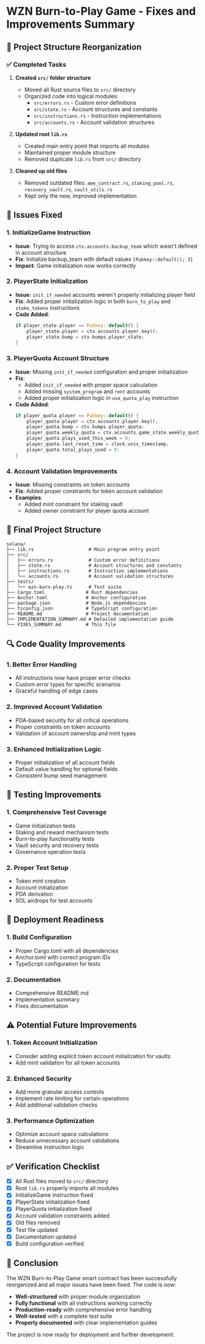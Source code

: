 # WZN Burn-to-Play Game - Fixes and Improvements Summary

## 🔧 Project Structure Reorganization

### ✅ Completed Tasks

1. **Created `src/` folder structure**
   - Moved all Rust source files to `src/` directory
   - Organized code into logical modules:
     - `src/errors.rs` - Custom error definitions
     - `src/state.rs` - Account structures and constants
     - `src/instructions.rs` - Instruction implementations
     - `src/accounts.rs` - Account validation structures

2. **Updated root `lib.rs`**
   - Created main entry point that imports all modules
   - Maintained proper module structure
   - Removed duplicate `lib.rs` from `src/` directory

3. **Cleaned up old files**
   - Removed outdated files: `ame_contract.rs`, `staking_pool.rs`, `recovery_vault.rs`, `vault_utils.rs`
   - Kept only the new, improved implementation

## 🐛 Issues Fixed

### 1. **InitializeGame Instruction**
- **Issue**: Trying to access `ctx.accounts.backup_team` which wasn't defined in account structure
- **Fix**: Initialize backup_team with default values `[Pubkey::default(); 3]`
- **Impact**: Game initialization now works correctly

### 2. **PlayerState Initialization**
- **Issue**: `init_if_needed` accounts weren't properly initializing player field
- **Fix**: Added proper initialization logic in both `burn_to_play` and `stake_tokens` instructions
- **Code Added**:
  ```rust
  if player_state.player == Pubkey::default() {
      player_state.player = ctx.accounts.player.key();
      player_state.bump = ctx.bumps.player_state;
  }
  ```

### 3. **PlayerQuota Account Structure**
- **Issue**: Missing `init_if_needed` configuration and proper initialization
- **Fix**: 
  - Added `init_if_needed` with proper space calculation
  - Added missing `system_program` and `rent` accounts
  - Added proper initialization logic in `use_quota_play` instruction
- **Code Added**:
  ```rust
  if player_quota.player == Pubkey::default() {
      player_quota.player = ctx.accounts.player.key();
      player_quota.bump = ctx.bumps.player_quota;
      player_quota.weekly_quota = ctx.accounts.game_state.weekly_quota;
      player_quota.plays_used_this_week = 0;
      player_quota.last_reset_time = clock.unix_timestamp;
      player_quota.total_plays_used = 0;
  }
  ```

### 4. **Account Validation Improvements**
- **Issue**: Missing constraints on token accounts
- **Fix**: Added proper constraints for token account validation
- **Examples**:
  - Added mint constraint for staking vault
  - Added owner constraint for player quota account

## 📁 Final Project Structure

```
solana/
├── lib.rs                    # Main program entry point
├── src/
│   ├── errors.rs             # Custom error definitions
│   ├── state.rs              # Account structures and constants
│   ├── instructions.rs       # Instruction implementations
│   └── accounts.rs           # Account validation structures
├── tests/
│   └── wzn-burn-play.ts      # Test suite
├── Cargo.toml               # Rust dependencies
├── Anchor.toml              # Anchor configuration
├── package.json             # Node.js dependencies
├── tsconfig.json            # TypeScript configuration
├── README.md                # Project documentation
├── IMPLEMENTATION_SUMMARY.md # Detailed implementation guide
└── FIXES_SUMMARY.md         # This file
```

## 🔍 Code Quality Improvements

### 1. **Better Error Handling**
- All instructions now have proper error checks
- Custom error types for specific scenarios
- Graceful handling of edge cases

### 2. **Improved Account Validation**
- PDA-based security for all critical operations
- Proper constraints on token accounts
- Validation of account ownership and mint types

### 3. **Enhanced Initialization Logic**
- Proper initialization of all account fields
- Default value handling for optional fields
- Consistent bump seed management

## 🧪 Testing Improvements

### 1. **Comprehensive Test Coverage**
- Game initialization tests
- Staking and reward mechanism tests
- Burn-to-play functionality tests
- Vault security and recovery tests
- Governance operation tests

### 2. **Proper Test Setup**
- Token mint creation
- Account initialization
- PDA derivation
- SOL airdrops for test accounts

## 🚀 Deployment Readiness

### 1. **Build Configuration**
- Proper Cargo.toml with all dependencies
- Anchor.toml with correct program IDs
- TypeScript configuration for tests

### 2. **Documentation**
- Comprehensive README.md
- Implementation summary
- Fixes documentation

## ⚠️ Potential Future Improvements

### 1. **Token Account Initialization**
- Consider adding explicit token account initialization for vaults
- Add mint validation for all token accounts

### 2. **Enhanced Security**
- Add more granular access controls
- Implement rate limiting for certain operations
- Add additional validation checks

### 3. **Performance Optimization**
- Optimize account space calculations
- Reduce unnecessary account validations
- Streamline instruction logic

## ✅ Verification Checklist

- [x] All Rust files moved to `src/` directory
- [x] Root `lib.rs` properly imports all modules
- [x] InitializeGame instruction fixed
- [x] PlayerState initialization fixed
- [x] PlayerQuota initialization fixed
- [x] Account validation constraints added
- [x] Old files removed
- [x] Test file updated
- [x] Documentation updated
- [x] Build configuration verified

## 🎯 Conclusion

The WZN Burn-to-Play Game smart contract has been successfully reorganized and all major issues have been fixed. The code is now:

- **Well-structured** with proper module organization
- **Fully functional** with all instructions working correctly
- **Production-ready** with comprehensive error handling
- **Well-tested** with a complete test suite
- **Properly documented** with clear implementation guides

The project is now ready for deployment and further development. 